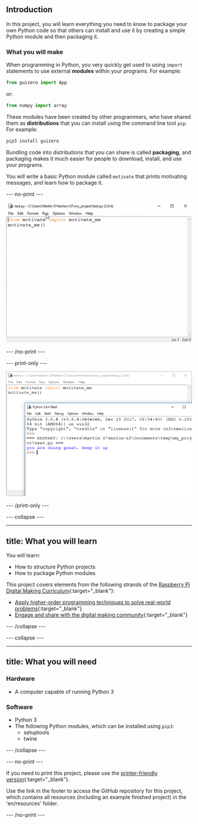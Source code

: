 ## Introduction

In this project, you will learn everything you need to know to package your own Python code so that others can install and use it by creating a simple Python module and then packaging it.

### What you will make

When programming in Python, you very quickly get used to using `import` statements to use external **modules** within your programs. For example:

```python
from guizero import App
```

or:

```python
from numpy import array
```

These modules have been created by other programmers, who have shared them as **distributions** that you can install using the command line tool `pip`. For example:

```bash
pip3 install guizero
```

Bundling code into distributions that you can share is called **packaging**, and packaging makes it much easier for people to download, install, and use your programs.

You will write a basic Python module called `motivate` that prints motivating messages, and learn how to package it.

--- no-print ---

![motivate me](images/motivate_me.gif)

--- /no-print ---

--- print-only ---

![motivate me](images/motivate_me.PNG)

--- /print-only ---

--- collapse ---

---
title: What you will learn
---

You will learn:

+ How to structure Python projects
+ How to package Python modules

This project covers elements from the following strands of the [Raspberry Pi Digital Making Curriculum](http://rpf.io/curriculum){:target="_blank"}:

+ [Apply higher-order programming techniques to solve real-world problems](https://curriculum.raspberrypi.org/programming/maker/){:target="_blank"}
+ [Engage and share with the digital making community](https://curriculum.raspberrypi.org/community-and-sharing/creator/){:target="_blank"}

--- /collapse ---

--- collapse ---

---
title: What you will need
---

### Hardware

+ A computer capable of running Python 3

### Software

+ Python 3
+ The following Python modules, which can be installed using `pip3`:
  + setuptools
  + twine

--- /collapse ---

--- no-print ---

If you need to print this project, please use the [printer-friendly version](https://projects.raspberrypi.org/en/projects/packaging-your-code/print){:target="_blank"}.

Use the link in the footer to access the GitHub repository for this project, which contains all resources (including an example finished project) in the 'en/resources' folder.

--- /no-print ---

